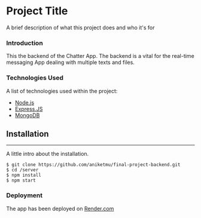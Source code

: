 
# Project Title

A brief description of what this project does and who it's for

### Introduction 
This the backend of the Chatter App. The backend is a vital for the real-time messaging App dealing with multiple texts and files.

### Technologies Used

A list of technologies used within the project:
* [Node.js](https://nodejs.org/en)
* [Express.JS](https://expressjs.com/)
* [MongoDB](https://www.mongodb.com/)

## Installation
***
A little intro about the installation. 
```
$ git clone https://github.com/aniketmu/final-project-backend.git
$ cd /server
$ npm install
$ npm start

````
### Deployment 
The app has been deployed on [Render.com](https://dashboard.render.com/web/srv-cjdlfpoq339s73c0begg/logs)
